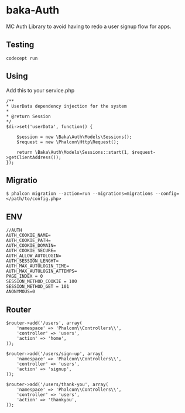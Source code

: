 # baka-Auth

MC Auth Library to avoid having to redo a user signup flow for apps. 

## Testing

```
codecept run
```

## Using

Add this to your service.php

```
/**
* UserData dependency injection for the system
*
* @return Session
*/
$di->set('userData', function() {

    $session = new \Baka\Auth\Models\Sessions();
    $request = new \Phalcon\Http\Request();

    return \Baka\Auth\Models\Sessions::start(1, $request->getClientAddress());
});
```

## Migratio

`$ phalcon migration --action=run --migrations=migrations --config=</path/to/config.php>`


## ENV

```
//AUTH
AUTH_COOKIE_NAME= 
AUTH_COOKIE_PATH=
AUTH_COOKIE_DOMAIN=
AUTH_COOKIE_SECURE=
AUTH_ALLOW_AUTOLOGIN=
AUTH_SESSION_LENGHT=
AUTH_MAX_AUTOLOGIN_TIME=
AUTH_MAX_AUTOLOGIN_ATTEMPS=
PAGE_INDEX = 0
SESSION_METHOD_COOKIE = 100
SESSION_METHOD_GET = 101
ANONYMOUS=0
```

## Router

```
$router->add('/users', array(
    'namespace' => 'Phalcon\\Controllers\\',
    'controller' => 'users',
    'action' => 'home',
));

$router->add('/users/sign-up', array(
    'namespace' => 'Phalcon\\Controllers\\',
    'controller' => 'users',
    'action' => 'signup',
));

$router->add('/users/thank-you', array(
    'namespace' => 'Phalcon\\Controllers\\',
    'controller' => 'users',
    'action' => 'thankyou',
));

```